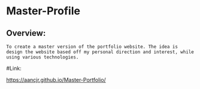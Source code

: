 # Master-Profile

## Overview:
    To create a master version of the portfolio website. The idea is design the website based off my personal direction and interest, while using various technologies.

#Link:

https://aancjr.github.io/Master-Portfolio/
